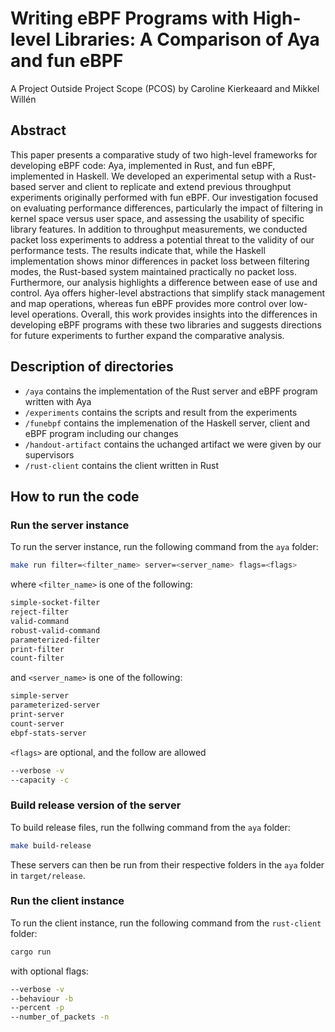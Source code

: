 # Writing eBPF Programs with High-level Libraries: A Comparison of Aya and fun eBPF
A Project Outside Project Scope (PCOS) by Caroline Kierkeaard and Mikkel Willén

## Abstract 
This paper presents a comparative study of two high-level frameworks for developing eBPF code: Aya, implemented in Rust, and fun eBPF, implemented in Haskell. We developed an experimental setup with a Rust-based server and client to replicate and extend previous throughput experiments originally performed with fun eBPF. Our investigation focused on evaluating performance differences, particularly the impact of filtering in kernel space versus user space, and assessing the usability of specific library features. In addition to throughput measurements, we conducted packet loss experiments to address a potential threat to the validity of our performance tests. The results indicate that, while the Haskell implementation shows minor differences in packet loss between filtering modes, the Rust-based system maintained practically no packet loss. Furthermore, our analysis highlights a difference between ease of use and control. Aya offers higher-level abstractions that simplify stack management and map operations, whereas fun eBPF provides more control over low-level operations. Overall, this work provides insights into the differences in developing eBPF programs with these two libraries and suggests directions for future experiments to further expand the comparative analysis.

## Description of directories
* `/aya` contains the implementation of the Rust server and eBPF program written with Aya  
* `/experiments` contains the scripts and result from the experiments  
* `/funebpf` contains the implemenation of the Haskell server, client and eBPF program including our changes  
* `/handout-artifact` contains the uchanged artifact we were given by our supervisors  
* `/rust-client` contains the client written in Rust  

## How to run the code
### Run the server instance
To run the server instance, run the following command from the `aya` folder: 
``` sh
make run filter=<filter_name> server=<server_name> flags=<flags>
```
where `<filter_name>` is one of the following:
``` sh
simple-socket-filter
reject-filter
valid-command
robust-valid-command
parameterized-filter
print-filter
count-filter
```

and `<server_name>` is one of the following:
``` sh
simple-server
parameterized-server
print-server
count-server
ebpf-stats-server
```

`<flags>` are optional, and the follow are allowed
``` sh
--verbose -v
--capacity -c
```

### Build release version of the server
To build release files, run the follwing command from the `aya` folder:
``` sh
make build-release
```

These servers can then be run from their respective folders in the `aya` folder in `target/release`.

### Run the client instance
To run the client instance, run the following command from the `rust-client` folder:

``` sh
cargo run
```
with optional flags:
``` sh
--verbose -v
--behaviour -b
--percent -p
--number_of_packets -n
```
